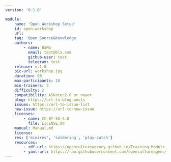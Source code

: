 ```yaml
---
version: '0.1.0'

module:
    name: 'Open Workshop Setup'
    id: open-workshop
    url: 
    tag: 'Open_Source&Knowledge'
    authors:
        - name: BaMa
          email: test@bla.com
          github-user: test
          telegram: test
    release: v.1.0
    pic-url: workshop.jpg
    duration: 90
    max-participants: 10
    min-trainers: 3
    difficulty: 2
    compatibility: ASKotec2.0 or newer
    blog: https://url-to-blog-posts
    issues: https://url-to-issue-list
    new-issue: https://url-to-new-issue
    licenses:
        - name: CC-BY-SA-4.0
          file: LICENSE.md
    manual: Manual.md
    license: 
    res: ['minires', 'soldering', 'play-catch']
    resources:
        - rdf-url: https://opencultureagency.github.io/Training.Module.Resource.Template/resource.ttl
        - yaml-url: https://raw.githubusercontent.com/opencultureagency/Training.Module.Resource.Template/main/resource.yml
---
```






